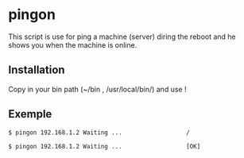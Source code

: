 # pingon

This script is use for ping a machine (server) diring the reboot and he shows you when the machine is online.

## Installation

Copy in your bin path (~/bin , /usr/local/bin/) and use !

## Exemple

`$ pingon 192.168.1.2
Waiting ...                  /
`

`$ pingon 192.168.1.2
Waiting ...                  [OK]
`

